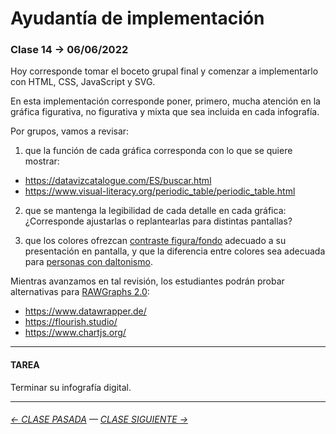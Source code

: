 # Ayudantía de implementación

### Clase 14 → 06/06/2022

Hoy corresponde tomar el boceto grupal final y comenzar a implementarlo con HTML, CSS, JavaScript y SVG. 

En esta implementación corresponde poner, primero, mucha atención en la gráfica figurativa, no figurativa y mixta que sea incluida en cada infografía.

Por grupos, vamos a revisar:

1. que la función de cada gráfica corresponda con lo que se quiere mostrar:

- https://datavizcatalogue.com/ES/buscar.html
- https://www.visual-literacy.org/periodic_table/periodic_table.html

2. que se mantenga la legibilidad de cada detalle en cada gráfica: ¿Corresponde ajustarlas o replantearlas para distintas pantallas? 

3. que los colores ofrezcan [contraste figura/fondo](https://webaim.org/resources/contrastchecker/) adecuado a su presentación en pantalla, y que la diferencia entre colores sea adecuada para [personas con daltonismo](https://www.toptal.com/designers/colorfilter).

Mientras avanzamos en tal revisión, los estudiantes podrán probar alternativas para [RAWGraphs 2.0](https://app.rawgraphs.io/):

- https://www.datawrapper.de/
- https://flourish.studio/
- https://www.chartjs.org/


- - - - - - - - - - - 

#### TAREA

Terminar su infografía digital.

- - - - - - - - - - -

###### [← CLASE PASADA](https://github.com/profesorfaco/dno075-2022-1/tree/main/clase-13) — [CLASE SIGUIENTE →](https://github.com/profesorfaco/dno075-2022-1/tree/main/clase-15)
